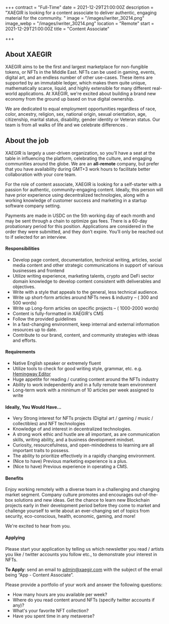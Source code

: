 +++
contract = "Full-Time"
date = 2021-12-29T21:00:00Z
description = "XAEGIR is looking for a content associate to deliver authentic, engaging material for the community. "
image = "/images/iwriter_30214.png"
image_webp = "/images/iwriter_30214.png"
location = "Remote"
start = 2021-12-29T21:00:00Z
title = "Content Associate"

+++
## About XAEGIR

XAEGIR aims to be the first and largest marketplace for non-fungible tokens, or NFTs in the Middle East. NFTs can be used in gaming, events, digital art, and an endless number of other use-cases. These items are supported by an immutable ledger, which makes them quite unique, mathematically scarce, liquid, and highly extensible for many different real-world applications. At XAEGIR, we're excited about building a brand new economy from the ground up based on true digital ownership.

We are dedicated to equal employment opportunities regardless of race, color, ancestry, religion, sex, national origin, sexual orientation, age, citizenship, marital status, disability, gender identity or Veteran status. Our team is from all walks of life and we celebrate differences .

## About the job

XAEGIR is largely a user-driven organization, so you’ll have a seat at the table in influencing the platform, celebrating the culture, and engaging communities around the globe. We are an **all-remote** company, but prefer that you have availability during GMT+3 work hours to facilitate better collaboration with your core team.

For the role of content associate, XAEGIR is looking for a self-starter with a passion for authentic, community-engaging content. Ideally, this person will have prior experience using decentralized technologies, along with a working knowledge of customer success and marketing in a startup software company setting.

Payments are made in USDC on the 5th working day of each month and may be sent through a chain to optimize gas fees. There is a 60-day probationary period for this position. Applications are considered in the order they were submitted, and they don’t expire. You’ll only be reached out to if selected for an interview.

#### Responsibilities

* Develop page content, documentation, technical writing, articles, social media content and other strategic communications in support of various businesses and frontend
* Utilize writing experience, marketing talents, crypto and DeFi sector domain knowledge to develop content consistent with deliverables and objectives.
* Write with a style that appeals to the general, less technical audience.
* Write up short-form articles around NFTs news & industry – ( 300 and 500 words)
* Write up Long-form articles on specific projects – ( 1000-2000 words)
* Content is fully-formatted in XAEGIR's CMS
* Follow the provided guidelines
* In a fast-changing environment, keep internal and external information resources up to date.
* Contribute to our brand, content, and community strategies with ideas and efforts.

#### Requirements

* Native English speaker or extremely fluent
* Utilize tools to check for good writing style, grammar, etc. e.g. [Hemingway Editor](https://hemingwayapp.com/ "Hemingway Editor")
* Huge appetite for reading / curating content around the NFTs industry
* Ability to work independently and in a fully remote team environment
* Long-term work with a minimum of 10 articles per week assigned to write

#### Ideally, You Would Have...

* Very Strong interest for NFTs projects (Digital art / gaming / music / collectibles) and NFT technologies
* Knowledge of and interest in decentralized technologies.
* A strong work ethic and hustle are all important, as are communication skills, writing ability, and a business development mindset.
* Curiosity, resourcefulness, and open-mindedness to learning are all important traits to possess.
* The ability to prioritize effectively in a rapidly changing environment.
* (Nice to have) Previous marketing experience is a plus.
* (Nice to have) Previous experience in operating a CMS.

#### Benefits

Enjoy working remotely with a diverse team in a challenging and changing market segment. Company culture promotes and encourages out-of-the-box solutions and new ideas. Get the chance to learn new Blockchain projects early in their development period before they come to market and challenge yourself to write about an ever-changing set of topics from security, eco-conscious, health, economic, gaming, and more!

We're excited to hear from you.

#### Applying

Please start your application by telling us which newsletter you read / artists you like / twitter accounts you follow etc., to demonstrate your interest in NFTs.

**To Apply**: send an email to admin@xaegir.com with the subject of the email being “App - Content Associate”.

Please provide a portfolio of your work and answer the following questions:

* How many hours are you available per week?
* Where do you read content around NFTs (specify twitter accounts if any)?
* What's your favorite NFT collection?
* Have you spent time in any metaverse?